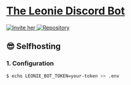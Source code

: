 # [The Leonie Discord Bot](https://github.com/elderguardian/leonie)

<a href="https://discord.com/api/oauth2/authorize?client_id=1143573089880387624&permissions=0&scope=bot" target="_blank">
    <img src="https://img.shields.io/badge/🚀%20Invite%20her-ffffff.svg?style=for-the-badge&labelColor=000000&color=000000" alt="Invite her">
</a>
<a href="https://github.com/elderguardian/leonie" target="_blank">
    <img src="https://img.shields.io/badge/👨‍💻%20Repository-ffffff.svg?style=for-the-badge&labelColor=000000&color=000000" alt="Repository">
</a>

## 😎 Selfhosting
### 1. Configuration
```bash
$ echo LEONIE_BOT_TOKEN=your-token >> .env
```